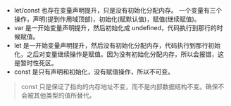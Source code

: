 - let/const 也存在变量声明提升，只是没有初始化分配内存。 一个变量有三个操作，声明(提到作用域顶部)，初始化(赋默认值)，赋值(继续赋值)。
- var  是一开始变量声明提升，然后初始化成 undefined，代码执行到那行的时候赋值。
- let  是一开始变量声明提升，然后没有初始化分配内存，代码执行到那行初始化，之后对变量继续操作是赋值。因为没有初始化分配内存，所以会报错，这是暂时性死区。
- const  是只有声明和初始化，没有赋值操作，所以不可变。
> const 只是保证了指向的内存地址不变，而不是内部数据结构不变。确保不会被其他类型的值所替代。
